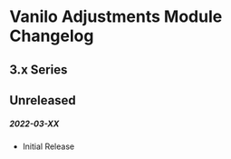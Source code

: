 # Vanilo Adjustments Module Changelog

## 3.x Series

## Unreleased
##### 2022-03-XX

- Initial Release
